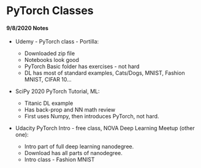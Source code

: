 # PyTorch Classes  

#### 9/8/2020 Notes  

  * Udemy - PyTorch class - Portilla:  
    - Downloaded zip file  
    - Notebooks look good  
    - PyTorch Basic folder has exercises - not hard  
    - DL has most of standard examples, Cats/Dogs, MNIST, Fashion MNIST, CIFAR 10...  
    
  * SciPy 2020 PyTorch Tutorial, ML:  
    - Titanic DL example  
    - Has back-prop and NN math review  
    - First uses Numpy, then introduces PyTorch, not hard.  
    
  * Udacity PyTorch Intro - free class, NOVA Deep Learning Meetup (other one):   
    - Intro part of full deep learning nanodegree.  
    - Download has all parts of nanodegree.  
    - Intro class - Fashion MNIST  
    
    
